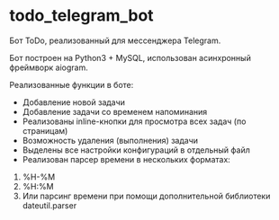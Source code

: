 # todo_telegram_bot

Бот ToDo, реализованный для мессенджера Telegram. 

Бот построен на Python3 + MySQL, использован асинхронный фреймворк aiogram.

Реализованные функции в боте:
- Добавление новой задачи
- Добавление задачи со временем напоминания
- Реализованы inline-кнопки для просмотра всех задач (по страницам)
- Возможность удаления (выполнения) задачи
- Выделены все настройки конфигураций в отдельный файл
- Реализован парсер времени в нескольких форматах:
1) %H-%M
2) %H:%M
3) Или парсинг времени при помощи дополнительной библиотеки dateutil.parser
